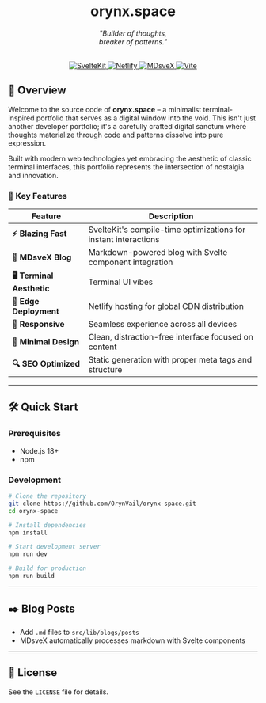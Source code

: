 <h1 align="center">orynx.space</h1>

<p align="center"> <em>"Builder of thoughts, <br>breaker of patterns."</em> <br><br> </p> <div align="center"> <a href="https://kit.svelte.dev/"> <img src="https://img.shields.io/badge/SvelteKit-ff3e00.svg?style=for-the-badge&logo=svelte&logoColor=ffffff" alt="SvelteKit"/> </a> <a href="https://www.netlify.com/"> <img src="https://img.shields.io/badge/Netlify-00c7b7.svg?style=for-the-badge&logo=netlify&logoColor=ffffff" alt="Netlify"/> </a> <a href="https://mdsvex.pngwn.io/"> <img src="https://img.shields.io/badge/MDsveX-ff3e00.svg?style=for-the-badge&logo=markdown&logoColor=ffffff" alt="MDsveX"/> </a> <a href="https://vitejs.dev/"> <img src="https://img.shields.io/badge/Vite-646cff?style=for-the-badge&logo=vite&logoColor=ffffff" alt="Vite"/> </a> </div>


## 🌟 Overview

Welcome to the source code of **orynx.space** – a minimalist terminal-inspired portfolio that serves as a digital window into the void. This isn't just another developer portfolio; it's a carefully crafted digital sanctum where thoughts materialize through code and patterns dissolve into pure expression.

Built with modern web technologies yet embracing the aesthetic of classic terminal interfaces, this portfolio represents the intersection of nostalgia and innovation.

### 🎯 Key Features

|Feature|Description|
|---|---|
|**⚡ Blazing Fast**|SvelteKit's compile-time optimizations for instant interactions|
|**📝 MDsveX Blog**|Markdown-powered blog with Svelte component integration|
|**🖥️ Terminal Aesthetic**|Terminal UI vibes|
|**🚀 Edge Deployment**|Netlify hosting for global CDN distribution|
|**📱 Responsive**|Seamless experience across all devices|
|**🎨 Minimal Design**|Clean, distraction-free interface focused on content|
|**🔍 SEO Optimized**|Static generation with proper meta tags and structure|


---

## 🛠️ Quick Start

### Prerequisites

- Node.js 18+
- npm 

### Development

```bash
# Clone the repository
git clone https://github.com/OrynVail/orynx-space.git
cd orynx-space

# Install dependencies
npm install

# Start development server
npm run dev

# Build for production
npm run build

```


---

## ✒️ Blog Posts


- Add `.md` files to `src/lib/blogs/posts`
- MDsveX automatically processes markdown with Svelte components


---

## 📜 License

See the `LICENSE` file for details.

